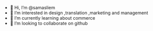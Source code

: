 - 👋 Hi, I’m @samasliem
- 👀 I’m interested in design ,translation ,marketing and management
- 🌱 I’m currently learning about commerce
- 💞️ I’m looking to collaborate on github

<!---
samasliem/samasliem is a ✨ special ✨ repository because its `README.md` (this file) appears on your GitHub profile.
You can click the Preview link to take a look at your changes.
--->
